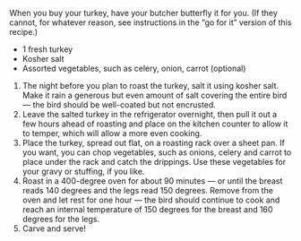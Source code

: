 When you buy your turkey, have your butcher butterfly it for you. (If they cannot, for whatever reason, see instructions in the “go for it” version of this recipe.)

<ul>
  <li>1 fresh turkey
  <li>Kosher salt
  <li>Assorted vegetables, such as celery, onion, carrot (optional)
</ul>

<ol>
  <li>The night before you plan to roast the turkey, salt it using kosher salt. Make it rain a generous but even amount of salt covering the entire bird — the bird should be well-coated but not encrusted. 

  <li>Leave the salted turkey in the refrigerator overnight, then pull it out a few hours ahead of roasting and place on the kitchen counter to allow it to temper, which will allow a more even cooking.

  <li>Place the turkey, spread out flat, on a roasting rack over a sheet pan. If you want, you can chop vegetables, such as onions, celery and carrot to place under the rack and catch the drippings. Use these vegetables for your gravy or stuffing, if you like.
 
  <li>Roast in a 400-degree oven for about 90 minutes — or until the breast reads 140 degrees and the legs read 150 degrees. Remove from the oven and let rest for one hour — the bird should continue to cook and reach an internal temperature of 150 degrees for the breast and 160 degrees for the legs. 
 
  <li>Carve and serve!
</ol>
